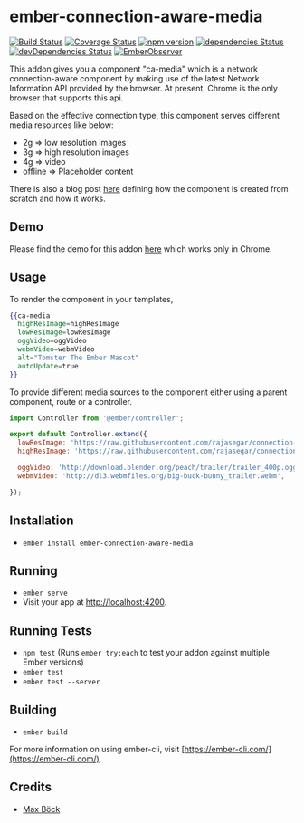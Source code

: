 # ember-connection-aware-media

[![Build Status](https://travis-ci.org/rajasegar/ember-connection-aware-media.svg?branch=master)](https://travis-ci.org/rajasegar/ember-connection-aware-media) 
[![Coverage Status](https://coveralls.io/repos/github/rajasegar/ember-connection-aware-media/badge.svg?branch=master)](https://coveralls.io/github/rajasegar/ember-connection-aware-media?branch=master)
[![npm version](http://img.shields.io/npm/v/ember-connection-aware-media.svg?style=flat)](https://npmjs.org/package/ember-connection-aware-media "View this project on npm")
[![dependencies Status](https://david-dm.org/rajasegar/ember-connection-aware-media/status.svg)](https://david-dm.org/rajasegar/ember-connection-aware-media)
[![devDependencies Status](https://david-dm.org/rajasegar/ember-connection-aware-media/dev-status.svg)](https://david-dm.org/rajasegar/ember-connection-aware-media?type=dev)
[![EmberObserver](http://emberobserver.com/badges/ember-connection-aware-media.svg?branch=master)](http://emberobserver.com/addons/ember-connection-aware-media)


This addon gives you a component "ca-media" which is a network connection-aware component by 
making use of the latest Network Information API provided by the browser.
At present, Chrome is the only browser that supports this api.

Based on the effective connection type, this component serves different media resources like below:

- 2g => low resolution images
- 3g => high resolution images
- 4g => video
- offline => Placeholder content

There is also a blog post [here](http://hangaroundtheweb.com/2018/08/creating-connection-aware-ember-media-components/) 
defining how the component is created from scratch and how it works.

## Demo
Please find the demo for this addon [here](https://rajasegar.github.io/connection-aware-ember/) which works only in Chrome.

## Usage

To render the component in your templates,

```hbs
{{ca-media
  highResImage=highResImage
  lowResImage=lowResImage
  oggVideo=oggVideo
  webmVideo=webmVideo
  alt="Tomster The Ember Mascot"
  autoUpdate=true
}}
```

To provide different media sources to the component either using a parent component, route or a controller.

```js
import Controller from '@ember/controller';

export default Controller.extend({
  lowResImage: 'https://raw.githubusercontent.com/rajasegar/connection-aware-ember/master/public/assets/img/Tomster-Logo-lowRes.png',
  highResImage: 'https://raw.githubusercontent.com/rajasegar/connection-aware-ember/master/public/assets/img/Tomster-Logo.png',

  oggVideo: 'http://download.blender.org/peach/trailer/trailer_400p.ogg',
  webmVideo: 'http://dl3.webmfiles.org/big-buck-bunny_trailer.webm',

});
```
## Installation

* `ember install ember-connection-aware-media`

## Running

* `ember serve`
* Visit your app at [http://localhost:4200](http://localhost:4200).

## Running Tests

* `npm test` (Runs `ember try:each` to test your addon against multiple Ember versions)
* `ember test`
* `ember test --server`

## Building

* `ember build`

For more information on using ember-cli, visit [https://ember-cli.com/](https://ember-cli.com/).

## Credits
* [Max Böck](https://mxb.at/blog/connection-aware-components/)
